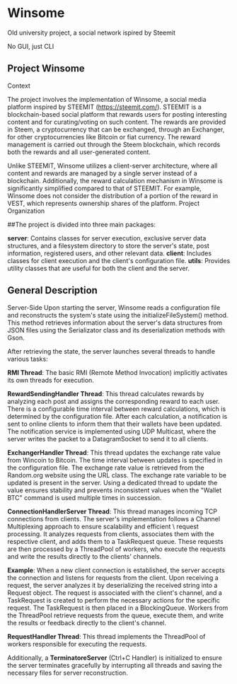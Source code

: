 # Winsome
Old university project, a social network ispired by Steemit

No GUI, just CLI

## Project Winsome
Context

The project involves the implementation of Winsome, a social media platform inspired by STEEMIT (https://steemit.com/). STEEMIT is a blockchain-based social platform that rewards users for posting interesting content and for curating/voting on such content. The rewards are provided in Steem, a cryptocurrency that can be exchanged, through an Exchanger, for other cryptocurrencies like Bitcoin or fiat currency. The reward management is carried out through the Steem blockchain, which records both the rewards and all user-generated content.

Unlike STEEMIT, Winsome utilizes a client-server architecture, where all content and rewards are managed by a single server instead of a blockchain. Additionally, the reward calculation mechanism in Winsome is significantly simplified compared to that of STEEMIT. For example, Winsome does not consider the distribution of a portion of the reward in VEST, which represents ownership shares of the platform.
Project Organization

##The project is divided into three main packages:

   **server**: Contains classes for server execution, exclusive server data structures, and a filesystem directory to store the server's state, post information, registered users, and other relevant data.
   **client**: Includes classes for client execution and the client's configuration file.
   **utils**: Provides utility classes that are useful for both the client and the server.

## General Description

Server-Side
Upon starting the server, Winsome reads a configuration file and reconstructs the system's state using the initializeFileSystem() method. This method retrieves information about the server's data structures from JSON files using the Serializator class and its deserialization methods with Gson.

After retrieving the state, the server launches several threads to handle various tasks:

  **RMI Thread**: The basic RMI (Remote Method Invocation) implicitly activates its own threads for execution.

  **RewardSendingHandler Thread**: This thread calculates rewards by analyzing each post and assigns the corresponding reward to each user. There is a configurable time interval between reward calculations,      which is determined by the configuration file. After each calculation, a notification is sent to online clients to inform them that their wallets have been updated. The notification service is implemented    using UDP Multicast, where the server writes the packet to a DatagramSocket to send it to all clients.

   **ExchangerHandler Thread**: This thread updates the exchange rate value from Wincoin to Bitcoin. The time interval between updates is specified in the configuration file. The exchange rate value is             retrieved from the Random.org website using the URL class. The exchange rate variable to be updated is present in the server. Using a dedicated thread to update the value ensures stability and prevents       inconsistent values when the "Wallet BTC" command is used multiple times in succession.

   **ConnectionHandlerServer Thread**: This thread manages incoming TCP connections from clients. The server's implementation follows a Channel Multiplexing approach to ensure scalability and efficient   \         request processing. It analyzes requests from clients, associates them with the respective client, and adds them to a TaskRequest queue. These requests are then processed by a ThreadPool of workers, who        execute the requests and write the results directly to the clients' channels.

   **Example**:
  When a new client connection is established, the server accepts the connection and listens for requests from the client. Upon receiving a request, the server analyzes it by deserializing the received string   into a Request object. The request is associated with the client's channel, and a TaskRequest is created to perform the necessary actions for the specific request. The TaskRequest is then placed in a         BlockingQueue. Workers from the ThreadPool retrieve requests from the queue, execute them, and write the results or feedback directly to the client's channel.

  **RequestHandler Thread**: This thread implements the ThreadPool of workers responsible for executing the requests.

Additionally, a **TerminatoreServer** (Ctrl+C Handler) is initialized to ensure the server terminates gracefully by interrupting all threads and saving the necessary files for server reconstruction.
